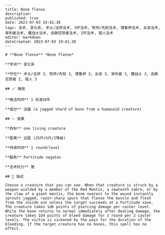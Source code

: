 
    ---
    title: Bone flense
    description: 
    published: true
    date: 2023-07-03 19:41:38
    tags: 法术, 变化系, 术士/法师法术, 3环法术, 牧师/先知法术, 德鲁伊法术, 女巫法术, 审判者法术, 魔战士法术, 血脉狂怒者法术, 2环法术, 猎人法术
    editor: markdown
    dateCreated: 2023-07-03 19:41:38
    ---

    # **Bone flense** *Bone flense*

    **学派** 变化系 

    **环位** 术士/法师 3, 牧师/先知 3, 德鲁伊 3, 女巫 3, 审判者 3, 魔战士 3, 血脉狂怒者 2, 猎人 3

    ## 🪄 施放

    **施法时间** 1 标准动作

    **成分** 法器 (a jagged shard of bone from a humanoid creature)

    ## ✨ 效果 

    **目标** one living creature 

    **距离** 近距 (25尺+5尺/2等级)  

    **持续时间** 1 round/level 

    **豁免** Fortitude negates

    **法术抗力** 是

    ## 📖 描述

    Choose a creature that you can see. When that creature is struck by a weapon wielded by a member of the Red Mantis, a sawtooth sabre, or by the claw of a giant mantis, the bone nearest to the wound instantly sprouts jagged, razor-sharp spurs that flense the muscle and flesh from the inside out unless the target succeeds at a Fortitude save. The creature takes 1d6 points of piercing damage per caster level. While the bone returns to normal immediately after dealing damage, the creature takes 1d4 points of bleed damage for 1 round per 2 caster levels. The victim is sickened by the pain for the duration of the bleeding. If the target creature has no bones, this spell has no effect.
    